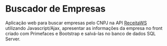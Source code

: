 # Buscador de Empresas

Aplicação web para buscar empresas pelo CNPJ na API <a href="https://receitaws.com.br/">ReceitaWS</a> utilizando Javascript/Ajax, apresentar as informações da empresa no front criado com Primefaces e Bootstrap e salvá-las no banco de dados SQL Server.
